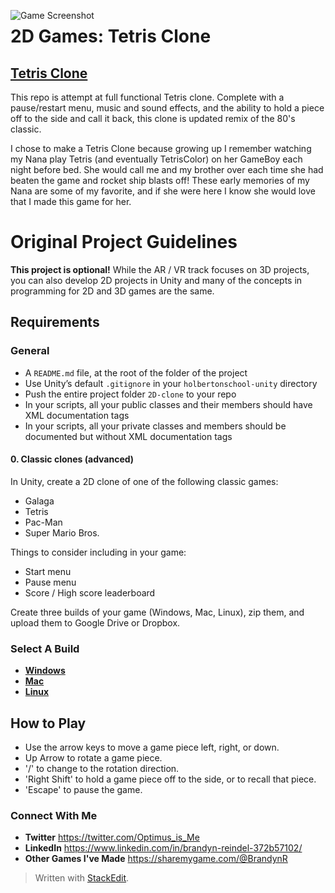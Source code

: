 <img src="https://i.imgur.com/PhITHSw.png"
     alt="Game Screenshot"
     style="float: left; margin-right: 10px;" />
# 2D Games: Tetris Clone

## [Tetris Clone](https://sharemygame.com/@BrandynR/2d-clone-tetris)
This repo is attempt at full functional Tetris clone. Complete with a pause/restart menu, music and sound effects, and the ability to hold a piece off to the side and call it back, this clone is updated remix of the 80's classic.

I chose to make a Tetris Clone because growing up I remember watching my Nana play Tetris (and eventually TetrisColor) on her GameBoy each night before bed. She would call me and my brother over each time she had beaten the game and rocket ship blasts off! These early memories of my Nana are some of my favorite, and if she were here I know she would love that I made this game for her.


# Original Project Guidelines

**This project is optional!**  While the AR / VR track focuses on 3D projects, you can also develop 2D projects in Unity and many of the concepts in programming for 2D and 3D games are the same.

## Requirements

### General

-   A  `README.md`  file, at the root of the folder of the project
-   Use Unity’s default  `.gitignore`  in your  `holbertonschool-unity`  directory
-   Push the entire project folder  `2D-clone`  to your repo
-   In your scripts, all your public classes and their members should have XML documentation tags
-   In your scripts, all your private classes and members should be documented but without XML documentation tags

#### 0. Classic clones  (advanced)

In Unity, create a 2D clone of one of the following classic games:

-   Galaga
-   Tetris
-   Pac-Man
-   Super Mario Bros.

Things to consider including in your game:

-   Start menu
-   Pause menu
-   Score / High score leaderboard


Create three builds of your game (Windows, Mac, Linux), zip them, and upload them to Google Drive or Dropbox.
### Select A Build
- **[Windows](https://www.dropbox.com/s/0ni4rkbkdtbueu5/Windows.zip?dl=0)**
- **[Mac](https://www.dropbox.com/s/tekqfw35kg7njbv/Mac.zip?dl=0)**
- **[Linux](https://www.dropbox.com/s/uqllj2ucghcso72/Linux.zip?dl=0)**

## How to Play

- Use the arrow keys to move a game piece left, right, or down. 
- Up Arrow to rotate a game piece.
- '/' to change to the rotation direction.
- 'Right Shift' to hold a game piece off to the side, or to recall that piece.
- 'Escape' to pause the game.

### Connect With Me
- **Twitter** https://twitter.com/Optimus_is_Me
- **LinkedIn** https://www.linkedin.com/in/brandyn-reindel-372b57102/
- **Other Games I've Made** https://sharemygame.com/@BrandynR

> Written with [StackEdit](https://stackedit.io/).
